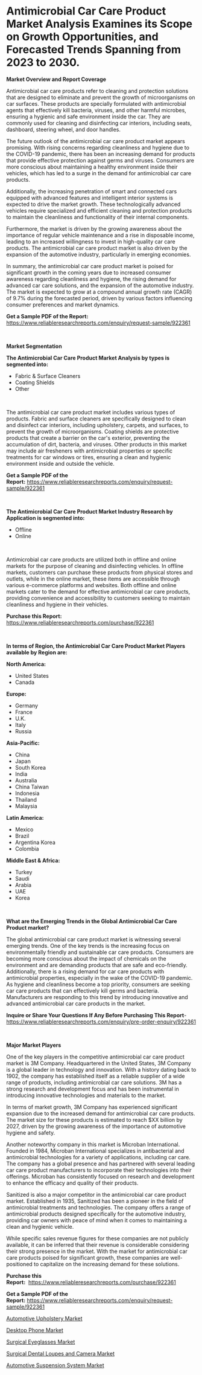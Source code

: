 <p><h1>Antimicrobial Car Care Product Market Analysis Examines its Scope on Growth Opportunities, and Forecasted Trends Spanning from 2023 to 2030.</h1></p><p><strong>Market Overview and Report Coverage</strong></p>
<p><p>Antimicrobial car care products refer to cleaning and protection solutions that are designed to eliminate and prevent the growth of microorganisms on car surfaces. These products are specially formulated with antimicrobial agents that effectively kill bacteria, viruses, and other harmful microbes, ensuring a hygienic and safe environment inside the car. They are commonly used for cleaning and disinfecting car interiors, including seats, dashboard, steering wheel, and door handles.</p><p>The future outlook of the antimicrobial car care product market appears promising. With rising concerns regarding cleanliness and hygiene due to the COVID-19 pandemic, there has been an increasing demand for products that provide effective protection against germs and viruses. Consumers are more conscious about maintaining a healthy environment inside their vehicles, which has led to a surge in the demand for antimicrobial car care products.</p><p>Additionally, the increasing penetration of smart and connected cars equipped with advanced features and intelligent interior systems is expected to drive the market growth. These technologically advanced vehicles require specialized and efficient cleaning and protection products to maintain the cleanliness and functionality of their internal components.</p><p>Furthermore, the market is driven by the growing awareness about the importance of regular vehicle maintenance and a rise in disposable income, leading to an increased willingness to invest in high-quality car care products. The antimicrobial car care product market is also driven by the expansion of the automotive industry, particularly in emerging economies.</p><p>In summary, the antimicrobial car care product market is poised for significant growth in the coming years due to increased consumer awareness regarding cleanliness and hygiene, the rising demand for advanced car care solutions, and the expansion of the automotive industry. The market is expected to grow at a compound annual growth rate (CAGR) of 9.7% during the forecasted period, driven by various factors influencing consumer preferences and market dynamics.</p></p>
<p><strong>Get a Sample PDF of the Report:</strong> <a href="https://www.reliableresearchreports.com/enquiry/request-sample/922361">https://www.reliableresearchreports.com/enquiry/request-sample/922361</a></p>
<p>&nbsp;</p>
<p><strong>Market Segmentation</strong></p>
<p><strong>The Antimicrobial Car Care Product Market Analysis by types is segmented into:</strong></p>
<p><ul><li>Fabric & Surface Cleaners</li><li>Coating Shields</li><li>Other</li></ul></p>
<p>&nbsp;</p>
<p><p>The antimicrobial car care product market includes various types of products. Fabric and surface cleaners are specifically designed to clean and disinfect car interiors, including upholstery, carpets, and surfaces, to prevent the growth of microorganisms. Coating shields are protective products that create a barrier on the car's exterior, preventing the accumulation of dirt, bacteria, and viruses. Other products in this market may include air fresheners with antimicrobial properties or specific treatments for car windows or tires, ensuring a clean and hygienic environment inside and outside the vehicle.</p></p>
<p><strong>Get a Sample PDF of the Report:</strong>&nbsp;<a href="https://www.reliableresearchreports.com/enquiry/request-sample/922361">https://www.reliableresearchreports.com/enquiry/request-sample/922361</a></p>
<p>&nbsp;</p>
<p><strong>The Antimicrobial Car Care Product Market Industry Research by Application is segmented into:</strong></p>
<p><ul><li>Offline</li><li>Online</li></ul></p>
<p>&nbsp;</p>
<p><p>Antimicrobial car care products are utilized both in offline and online markets for the purpose of cleaning and disinfecting vehicles. In offline markets, customers can purchase these products from physical stores and outlets, while in the online market, these items are accessible through various e-commerce platforms and websites. Both offline and online markets cater to the demand for effective antimicrobial car care products, providing convenience and accessibility to customers seeking to maintain cleanliness and hygiene in their vehicles.</p></p>
<p><strong>Purchase this Report:</strong>&nbsp; <a href="https://www.reliableresearchreports.com/purchase/922361">https://www.reliableresearchreports.com/purchase/922361</a></p>
<p>&nbsp;</p>
<p><strong>In terms of Region, the Antimicrobial Car Care Product Market Players available by Region are:</strong></p>
<p>
    <p> <strong> North America: </strong>
        <ul>
            <li>United States</li>
            <li>Canada</li>
        </ul>
        </p> 
    <p> <strong> Europe: </strong>
        <ul>
            <li>Germany</li>
            <li>France</li>
            <li>U.K.</li>
            <li>Italy</li>
            <li>Russia</li>
        </ul>
        </p> 
    <p> <strong> Asia-Pacific: </strong>
        <ul>
            <li>China</li>
            <li>Japan</li>
            <li>South Korea</li>
            <li>India</li>
            <li>Australia</li>
            <li>China Taiwan</li>
            <li>Indonesia</li>
            <li>Thailand</li>
            <li>Malaysia</li>
        </ul>
        </p> 
    <p> <strong> Latin America: </strong>
        <ul>
            <li>Mexico</li>
            <li>Brazil</li>
            <li>Argentina Korea</li>
            <li>Colombia</li>
        </ul>
        </p> 
    <p> <strong> Middle East & Africa: </strong>
        <ul>
            <li>Turkey</li>
            <li>Saudi</li>
            <li>Arabia</li>
            <li>UAE</li>
            <li>Korea</li>
        </ul>
    </p>
    </p>
<p>&nbsp;</p>
<p><strong>What are the Emerging Trends in the Global Antimicrobial Car Care Product market?</strong></p>
<p><p>The global antimicrobial car care product market is witnessing several emerging trends. One of the key trends is the increasing focus on environmentally friendly and sustainable car care products. Consumers are becoming more conscious about the impact of chemicals on the environment and are demanding products that are safe and eco-friendly. Additionally, there is a rising demand for car care products with antimicrobial properties, especially in the wake of the COVID-19 pandemic. As hygiene and cleanliness become a top priority, consumers are seeking car care products that can effectively kill germs and bacteria. Manufacturers are responding to this trend by introducing innovative and advanced antimicrobial car care products in the market.</p></p>
<p><strong>Inquire or Share Your Questions If Any Before Purchasing This Report</strong>- <a href="https://www.reliableresearchreports.com/enquiry/pre-order-enquiry/922361">https://www.reliableresearchreports.com/enquiry/pre-order-enquiry/922361</a></p>
<p>&nbsp;</p>
<p><strong>Major Market Players</strong></p>
<p><p>One of the key players in the competitive antimicrobial car care product market is 3M Company. Headquartered in the United States, 3M Company is a global leader in technology and innovation. With a history dating back to 1902, the company has established itself as a reliable supplier of a wide range of products, including antimicrobial car care solutions. 3M has a strong research and development focus and has been instrumental in introducing innovative technologies and materials to the market.</p><p>In terms of market growth, 3M Company has experienced significant expansion due to the increased demand for antimicrobial car care products. The market size for these products is estimated to reach $XX billion by 2027, driven by the growing awareness of the importance of automotive hygiene and safety.</p><p>Another noteworthy company in this market is Microban International. Founded in 1984, Microban International specializes in antibacterial and antimicrobial technologies for a variety of applications, including car care. The company has a global presence and has partnered with several leading car care product manufacturers to incorporate their technologies into their offerings. Microban has consistently focused on research and development to enhance the efficacy and quality of their products.</p><p>Sanitized is also a major competitor in the antimicrobial car care product market. Established in 1935, Sanitized has been a pioneer in the field of antimicrobial treatments and technologies. The company offers a range of antimicrobial products designed specifically for the automotive industry, providing car owners with peace of mind when it comes to maintaining a clean and hygienic vehicle. </p><p>While specific sales revenue figures for these companies are not publicly available, it can be inferred that their revenue is considerable considering their strong presence in the market. With the market for antimicrobial car care products poised for significant growth, these companies are well-positioned to capitalize on the increasing demand for these solutions.</p></p>
<p><strong>Purchase this Report:</strong>&nbsp;&nbsp;<a href="https://www.reliableresearchreports.com/purchase/922361">https://www.reliableresearchreports.com/purchase/922361</a></p>
<p></p>
<p><strong>Get a Sample PDF of the Report:</strong>&nbsp;<a href="https://www.reliableresearchreports.com/enquiry/request-sample/922361">https://www.reliableresearchreports.com/enquiry/request-sample/922361</a></p>
<p><p><a href="https://github.com/mahnoor2003/Market-Research-Report-List-1/blob/main/automotive-upholstery-market.md">Automotive Upholstery Market</a></p><p><a href="https://medium.com/@abdulkazi7580/desktop-phone-market-insights-into-market-cagr-market-trends-and-growth-strategies-484bb14a7192">Desktop Phone Market</a></p><p><a href="https://www.linkedin.com/pulse/surgical-eyeglasses-market-research-report-provides-nyvde/">Surgical Eyeglasses Market</a></p><p><a href="https://www.linkedin.com/pulse/surgical-dental-loupes-camera-market-challenges-opportunities-pazae/">Surgical Dental Loupes and Camera Market</a></p><p><a href="https://github.com/marloy8/Market-Research-Report-List-1/blob/main/automotive-suspension-system-market.md">Automotive Suspension System Market</a></p></p>
